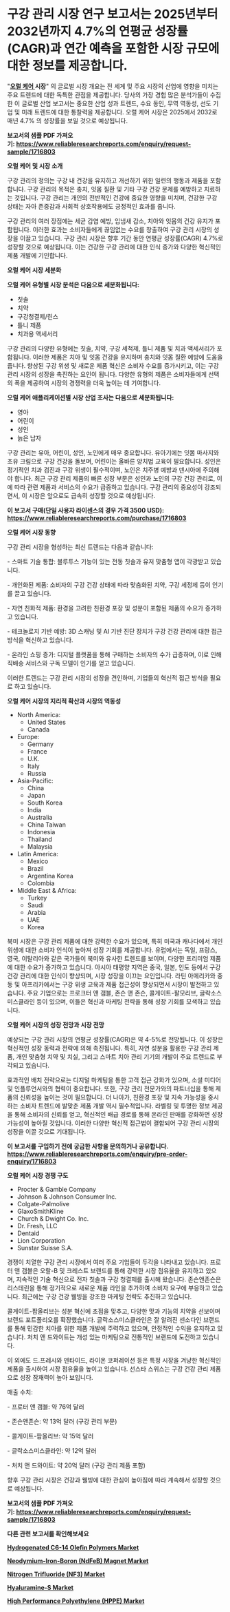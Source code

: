 <p><h1>구강 관리 시장 연구 보고서는 2025년부터 2032년까지 4.7%의 연평균 성장률(CAGR)과 연간 예측을 포함한 시장 규모에 대한 정보를 제공합니다.</h1></p><p>"<strong><a href="https://www.reliableresearchreports.com/oral-care-r1716803?utm_campaign=106&utm_medium=7&utm_source=Github&utm_content=ia&utm_term=02022025&utm_id=oral-care">오럴 케어&nbsp;</a></strong><strong>시장</strong>" 의 글로벌 시장 개요는 전 세계 및 주요 시장의 산업에 영향을 미치는 주요 트렌드에 대한 독특한 관점을 제공합니다. 당사의 가장 경험 많은 분석가들이 수집한 이 글로벌 산업 보고서는 중요한 산업 성과 트렌드, 수요 동인, 무역 역동성, 선도 기업 및 미래 트렌드에 대한 통찰력을 제공합니다. 오럴 케어 시장은 2025에서 2032로 매년 4.7% 의 성장률을 보일 것으로 예상됩니다.&nbsp;</p>
<p><strong>보고서의 샘플 PDF 가져오기:&nbsp;<a href="https://www.reliableresearchreports.com/enquiry/request-sample/1716803?utm_campaign=106&utm_medium=7&utm_source=Github&utm_content=ia&utm_term=02022025&utm_id=oral-care">https://www.reliableresearchreports.com/enquiry/request-sample/1716803</a></strong></p>
<p><strong>오럴 케어 및 시장 소개</strong></p>
<p><p>구강 관리의 정의는 구강 내 건강을 유지하고 개선하기 위한 일련의 행동과 제품을 포함합니다. 구강 관리의 목적은 충치, 잇몸 질환 및 기타 구강 건강 문제를 예방하고 치료하는 것입니다. 구강 관리는 개인의 전반적인 건강에 중요한 영향을 미치며, 건강한 구강 상태는 자아 존중감과 사회적 상호작용에도 긍정적인 효과를 줍니다. </p><p>구강 관리의 여러 장점에는 세균 감염 예방, 입냄새 감소, 치아와 잇몸의 건강 유지가 포함됩니다. 이러한 효과는 소비자들에게 끊임없는 수요를 창출하여 구강 관리 시장의 성장을 이끌고 있습니다. 구강 관리 시장은 향후 기간 동안 연평균 성장률(CAGR) 4.7%로 성장할 것으로 예상됩니다. 이는 건강한 구강 관리에 대한 인식 증가와 다양한 혁신적인 제품 개발에 기인합니다.</p></p>
<p><strong>오럴 케어 시장 세분화</strong></p>
<p><strong>오럴 케어 유형별 시장 분석은 다음으로 세분화됩니다:</strong></p>
<p><ul><li>칫솔</li><li>치약</li><li>구강청결제/린스</li><li>틀니 제품</li><li>치과용 액세서리</li></ul></p>
<p><p>구강 관리의 다양한 유형에는 칫솔, 치약, 구강 세척제, 틀니 제품 및 치과 액세서리가 포함됩니다. 이러한 제품은 치아 및 잇몸 건강을 유지하며 충치와 잇몸 질환 예방에 도움을 줍니다. 향상된 구강 위생 및 새로운 제품 혁신은 소비자 수요를 증가시키고, 이는 구강 관리 시장의 성장을 촉진하는 요인이 됩니다. 다양한 유형의 제품은 소비자들에게 선택의 폭을 제공하여 시장의 경쟁력을 더욱 높이는 데 기여합니다.</p></p>
<p><strong>오럴 케어 애플리케이션별 시장 산업 조사는 다음으로 세분화됩니다:</strong></p>
<p><ul><li>영아</li><li>어린이</li><li>성인</li><li>늙은 남자</li></ul></p>
<p><p>구강 관리는 유아, 어린이, 성인, 노인에게 매우 중요합니다. 유아기에는 잇몸 마사지와 초유 크림으로 구강 건강을 돌보며, 어린이는 올바른 양치법 교육이 필요합니다. 성인은 정기적인 치과 검진과 구강 위생이 필수적이며, 노인은 치주병 예방과 덴시아에 주의해야 합니다. 최근 구강 관리 제품의 빠른 성장 부문은 성인과 노인의 구강 건강 관리로, 이에 따라 관련 제품과 서비스의 수요가 급증하고 있습니다. 구강 관리의 중요성이 강조되면서, 이 시장은 앞으로도 급속히 성장할 것으로 예상됩니다.</p></p>
<p><strong>이 보고서 구매(단일 사용자 라이센스의 경우 가격 3500 USD): <a href="https://www.reliableresearchreports.com/purchase/1716803?utm_campaign=106&utm_medium=7&utm_source=Github&utm_content=ia&utm_term=02022025&utm_id=oral-care">https://www.reliableresearchreports.com/purchase/1716803</a></strong></p>
<p><strong>오럴 케어 시장 동향</strong></p>
<p><p>구강 관리 시장을 형성하는 최신 트렌드는 다음과 같습니다:</p><p>- 스마트 기술 통합: 블루투스 기능이 있는 전동 칫솔과 유저 맞춤형 앱이 각광받고 있습니다. </p><p>- 개인화된 제품: 소비자의 구강 건강 상태에 따라 맞춤화된 치약, 구강 세정제 등이 인기를 끌고 있습니다.</p><p>- 자연 친화적 제품: 환경을 고려한 친환경 포장 및 성분이 포함된 제품의 수요가 증가하고 있습니다.</p><p>- 테크놀로지 기반 예방: 3D 스캐닝 및 AI 기반 진단 장치가 구강 건강 관리에 대한 접근 방식을 혁신하고 있습니다. </p><p>- 온라인 쇼핑 증가: 디지털 플랫폼을 통해 구매하는 소비자의 수가 급증하며, 이로 인해 직배송 서비스와 구독 모델이 인기를 얻고 있습니다.</p><p>이러한 트렌드는 구강 관리 시장의 성장을 견인하며, 기업들의 혁신적 접근 방식을 필요로 하고 있습니다.</p></p>
<p><strong>오럴 케어 시장의 지리적 확산과 시장의 역동성</strong></p>
<p><ul>
    <li>
        North America:
        <ul>
            <li>United States</li>
            <li>Canada</li>
        </ul>
    </li>
    <li>
        Europe:
        <ul>
            <li>Germany</li>
            <li>France</li>
            <li>U.K.</li>
            <li>Italy</li>
            <li>Russia</li>
        </ul>
    </li>
    <li>
        Asia-Pacific:
        <ul>
            <li>China</li>
            <li>Japan</li>
            <li>South Korea</li>
            <li>India</li>
            <li>Australia</li>
            <li>China Taiwan</li>
            <li>Indonesia</li>
            <li>Thailand</li>
            <li>Malaysia</li>
        </ul>
    </li>
    <li>
        Latin America:
        <ul>
            <li>Mexico</li>
            <li>Brazil</li>
            <li>Argentina Korea</li>
            <li>Colombia</li>
        </ul>
    </li>
    <li>
        Middle East & Africa:
        <ul>
            <li>Turkey</li>
            <li>Saudi</li>
            <li>Arabia</li>
            <li>UAE</li>
            <li>Korea</li>
        </ul>
    </li>
    </ul></p>
<p><p>북미 시장은 구강 관리 제품에 대한 강력한 수요가 있으며, 특히 미국과 캐나다에서 개인 위생에 대한 소비자 인식이 높아져 성장 기회를 제공합니다. 유럽에서는 독일, 프랑스, 영국, 이탈리아와 같은 국가들이 북미와 유사한 트렌드를 보이며, 다양한 프리미엄 제품에 대한 수요가 증가하고 있습니다. 아시아 태평양 지역은 중국, 일본, 인도 등에서 구강 건강 관리에 대한 인식이 향상되며, 시장 성장을 이끄는 요인입니다. 라틴 아메리카와 중동 및 아프리카에서는 구강 위생 교육과 제품 접근성이 향상되면서 시장이 발전하고 있습니다. 주요 기업으로는 프로크터 앤 갬블, 존슨 앤 존슨, 콜게이트-팔모리브, 글락소스미스클라인 등이 있으며, 이들은 혁신과 마케팅 전략을 통해 성장 기회를 모색하고 있습니다.</p></p>
<p><strong>오럴 케어 시장의 성장 전망과 시장 전망</strong></p>
<p><p>예상되는 구강 관리 시장의 연평균 성장률(CAGR)은 약 4-5%로 전망됩니다. 이 성장은 혁신적인 성장 동력과 전략에 의해 촉진됩니다. 특히, 자연 성분을 활용한 구강 관리 제품, 개인 맞춤형 치약 및 치실, 그리고 스마트 치아 관리 기기의 개발이 주요 트렌드로 부각되고 있습니다. </p><p>효과적인 배치 전략으로는 디지털 마케팅을 통한 고객 접근 강화가 있으며, 소셜 미디어 및 인플루언서와의 협력이 중요합니다. 또한, 구강 관리 전문가와의 파트너십을 통해 제품의 신뢰성을 높이는 것이 필요합니다. 더 나아가, 친환경 포장 및 지속 가능성을 중시하는 소비자 트렌드에 발맞춘 제품 개발 역시 필수적입니다. 라벨링 및 투명한 정보 제공을 통해 소비자의 신뢰를 얻고, 혁신적인 배급 경로를 통해 온라인 판매를 강화하면 성장 가능성이 높아질 것입니다. 이러한 다양한 혁신적 접근법이 결합되어 구강 관리 시장의 성장을 이끌 것으로 기대됩니다.</p></p>
<p><strong>이 보고서를 구입하기 전에 궁금한 사항을 문의하거나 공유합니다. <a href="https://www.reliableresearchreports.com/enquiry/pre-order-enquiry/1716803?utm_campaign=106&utm_medium=7&utm_source=Github&utm_content=ia&utm_term=02022025&utm_id=oral-care">https://www.reliableresearchreports.com/enquiry/pre-order-enquiry/1716803</a></strong></p>
<p><strong>오럴 케어 시장 경쟁 구도</strong></p>
<p><ul><li>Procter & Gamble Company</li><li>Johnson & Johnson Consumer Inc.</li><li>Colgate-Palmolive</li><li>GlaxoSmithKline</li><li>Church & Dwight Co. Inc.</li><li>Dr. Fresh, LLC</li><li>Dentaid</li><li>Lion Corporation</li><li>Sunstar Suisse S.A.</li></ul></p>
<p><p>경쟁이 치열한 구강 관리 시장에서 여러 주요 기업들이 두각을 나타내고 있습니다. 프로터 앤 갬블은 오랄-B 및 크레스트 브랜드를 통해 강력한 시장 점유율을 유지하고 있으며, 지속적인 기술 혁신으로 전자 칫솔과 구강 청결제를 출시해 왔습니다. 존슨앤존슨은 리스테린을 통해 정기적으로 새로운 제품 라인을 추가하여 소비자 요구에 부응하고 있습니다. 최근에는 구강 건강 웰빙을 강조한 마케팅 전략도 추진하고 있습니다.</p><p>콜게이트-팜올리브는 성분 혁신에 초점을 맞추고, 다양한 맛과 기능의 치약을 선보이며 브랜드 포트폴리오를 확장했습니다. 글락소스미스클라인은 잘 알려진 센소다인 브랜드를 통해 민감한 치아를 위한 제품 개발에 주력하고 있으며, 안정적인 수익을 유지하고 있습니다. 처치 앤 드와이트는 개성 있는 마케팅으로 전통적인 브랜드에 도전하고 있습니다.</p><p>이 외에도 드.프레시와 덴타이드, 라이온 코퍼레이션 등은 특정 시장을 겨냥한 혁신적인 제품을 출시하여 시장 점유율을 높이고 있습니다. 선스타 스위스는 구강 건강 관리 제품으로 성장 잠재력이 높아 보입니다.</p><p>매출 수치:</p><p>- 프로터 앤 갬블: 약 76억 달러</p><p>- 존슨앤존슨: 약 13억 달러 (구강 관리 부문)</p><p>- 콜게이트-팜올리브: 약 15억 달러</p><p>- 글락소스미스클라인: 약 12억 달러</p><p>- 처치 앤 드와이트: 약 20억 달러 (구강 관리 제품 포함) </p><p>향후 구강 관리 시장은 건강과 웰빙에 대한 관심이 높아짐에 따라 계속해서 성장할 것으로 예상됩니다.</p></p>
<p><strong>보고서의 샘플 PDF 가져오기:&nbsp;<a href="https://www.reliableresearchreports.com/enquiry/request-sample/1716803?utm_campaign=106&utm_medium=7&utm_source=Github&utm_content=ia&utm_term=02022025&utm_id=oral-care">https://www.reliableresearchreports.com/enquiry/request-sample/1716803</a></strong></p>
<p><strong></strong></p>
<p><strong></strong></p>
<p><strong></strong></p>
<p><strong></strong></p>
<p><strong>다른 관련 보고서를 확인해보세요</strong></p>
<p><strong><p><a href="https://github.com/ahamdyzabira4/Market-Research-Report-List-1/blob/main/hydrogenated-c6-14-olefin-polymers-market.md?utm_campaign=106&utm_medium=7&utm_source=Github&utm_content=ia&utm_term=02022025&utm_id=oral-care">Hydrogenated C6-14 Olefin Polymers Market</a></p><p><a href="https://github.com/stephaniwo144/Market-Research-Report-List-1/blob/main/neodymium-iron-boron-ndfeb-magnet-market.md?utm_campaign=106&utm_medium=7&utm_source=Github&utm_content=ia&utm_term=02022025&utm_id=oral-care">Neodymium-Iron-Boron (NdFeB) Magnet Market</a></p><p><a href="https://github.com/tanekacalderon743/Market-Research-Report-List-1/blob/main/nitrogen-trifluoride-nf3-market.md?utm_campaign=106&utm_medium=7&utm_source=Github&utm_content=ia&utm_term=02022025&utm_id=oral-care">Nitrogen Trifluoride (NF3) Market</a></p><p><a href="https://github.com/klaassenmackenzie6/Market-Research-Report-List-1/blob/main/hyaluramine-s-market.md?utm_campaign=106&utm_medium=7&utm_source=Github&utm_content=ia&utm_term=02022025&utm_id=oral-care">Hyaluramine-S Market</a></p><p><a href="https://github.com/lvaill871987/Market-Research-Report-List-1/blob/main/high-performance-polyethylene-hppe-market.md?utm_campaign=106&utm_medium=7&utm_source=Github&utm_content=ia&utm_term=02022025&utm_id=oral-care">High Performance Polyethylene (HPPE) Market</a></p></strong></p>
<p></p>